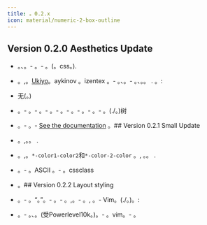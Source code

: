 ```yaml
---
title: 。0.2.x
icon: material/numeric-2-box-outline
---
```


## Version 0.2.0 Aesthetics Update

- 。、。- 。- 。(。css。).

- 。,。[Ukiyo](https://github.com/technerium/obsidian-ukiyo)。aykinov 。izentex 。- 。、。- 。、。。
.
。:

- 无(。)

- 。- 。- 。- 。-  。- 。- 。- 。- 。(./。)树

- 。- 。- [See the documentation](https://github.com/bladeacer/flexcyon/tree/master/docs/docs.md)
。## Version 0.2.1 Small Update

- 。,。。
.

- 。,。`*-color1-color2`和`*-color-2-color`
。, 。。
.

- 。- 。ASCII 。- 。cssclass

- 。## Version 0.2.2 Layout styling

- 。- 。“。”。- 。- 。,。- 。, 。- Vim。(./。)。:
- 。- 。、。(受Powerlevel10k。)。- 。vim。- 。